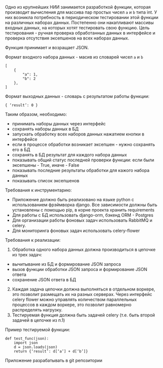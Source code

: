 Одно из крупнейших НИИ занимается разработкой функции, которая производит вычисления для массива пар простых чисел `a` и `b` типа int. У них возникла потребность в периодическом тестировании этой функции на различных наборах данных. Постепенно они накапливают массивы входных данных, на которых хотят тестировать свою функцию. Цель тестирования - ручная проверка обработанных данных в интерфейсе и проверка отсутствия эксепшенов на всех наборах данных.

Функция принимает и возращает JSON.

Формат входного набора данных - масив из словарей чисел `а` и `b`

    [
        {
            "a": 1,
            "b": 2    
        },
    ]

Формат выходных данных - словарь с результатом работы функции:

    { ‘result’: 0 }

Таким образом, необходимо:
 - принимать наборы данных через интерфейс
 - сохранять наборы данных в БД
 - запускать обработку всех наборов данных нажатием кнопки в интерфейсе
 - если в процессе обработки возникает эксепшен - нужно сохранять его в БД
 - сохранять в БД результат для каждого набора данных
 - показывать общий статус последней проверки функции: если были эксепшены - True, иначе - False
 - показывать последние результаты обработки для кажого набора данных 
 - показывать список эксепшенов

Требования к инструментарию:
- Приложение должно быть реализовано на языке python с использованием фрэймворка django. Все зависимости должны быть установлены с помощью pip, в корне проекта хранить requirements
- Для работы с БД использовать django-orm, бэкенд ORM - Postgres
- Для организации работы фоновых задач использовать RabbitMQ и celery.
- Для мониторинга фоновых задач использовать celery-flower

Требования к реализации:
1. Обработка одного набора данных должна производиться в цепочке из трех задач: 
  - вычитывание из БД и формирование JSON запроса
  - вызов функции обработки JSON запроса и формирование JSON ответа
  - сохранение  JSON ответа в БД
2. Каждая задача цепочки должна выполняться в отдельном воркере, это позволит размещать их на разных серверах. Через интерфейс celery flower можно управлять количеством параллельных процессов в каждом воркере, это позволит равномерно распределять нагрузку.
3. Тестируемая функция должна быть задачей celery (т.е. быть второй задачей в цепочке из п.1)

Пример тестируемой функции:

    def test_func(json):
        import json
        d = json.loads(json)
        return {‘result’: d[‘a’] + d[‘b’]}

Приложение разрабатывать в git репозитории